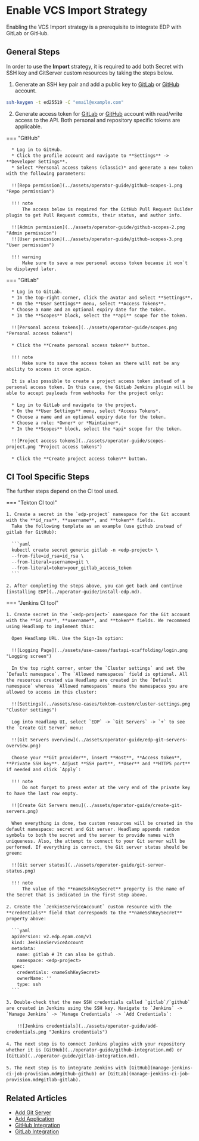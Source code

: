 # Enable VCS Import Strategy

Enabling the VCS Import strategy is a prerequisite to integrate EDP with GitLab or GitHub.

## General Steps

In order to use the **Import** strategy, it is required to add both Secret with SSH key and GitServer custom resources
by taking the steps below.

1. Generate an SSH key pair and add a public key to [GitLab](https://docs.gitlab.com/ee/ssh/)
   or [GitHub](https://docs.github.com/en/authentication/connecting-to-github-with-ssh/generating-a-new-ssh-key-and-adding-it-to-the-ssh-agent)
   account.

  ```bash
  ssh-keygen -t ed25519 -C "email@example.com"
  ```

2. Generate access token for [GitLab](https://docs.gitlab.com/ee/user/profile/personal_access_tokens.html)
   or [GitHub](https://docs.github.com/en/authentication/keeping-your-account-and-data-secure/creating-a-personal-access-token)
   account with read/write access to the API. Both personal and repository specific tokens are applicable.

=== "GitHub"

      * Log in to GitHub.
      * Click the profile account and navigate to **Settings** -> **Developer Settings**.
      * Select *Personal access tokens (classic)* and generate a new token with the following parameters:

      !![Repo permission](../assets/operator-guide/github-scopes-1.png "Repo permission")

      !!! note
          The access below is required for the GitHub Pull Request Builder plugin to get Pull Request commits, their status, and author info.

      !![Admin permission](../assets/operator-guide/github-scopes-2.png "Admin permission")
      !![User permission](../assets/operator-guide/github-scopes-3.png "User permission")

      !!! warning
          Make sure to save a new personal access token because it won`t be displayed later.

=== "GitLab"

      * Log in to GitLab.
      * In the top-right corner, click the avatar and select **Settings**.
      * On the **User Settings** menu, select **Access Tokens**.
      * Choose a name and an optional expiry date for the token.
      * In the **Scopes** block, select the **api** scope for the token.

      !![Personal access tokens](../assets/operator-guide/scopes.png "Personal access tokens")

      * Click the **Create personal access token** button.

      !!! note
          Make sure to save the access token as there will not be any ability to access it once again.

      It is also possible to create a project access token instead of a personal access token. In this case, the GitLab Jenkins plugin will be able to accept payloads from webhooks for the project only:

      * Log in to GitLab and navigate to the project.
      * On the **User Settings** menu, select *Access Tokens*.
      * Choose a name and an optional expiry date for the token.
      * Choose a role: *Owner* or *Maintainer*.
      * In the **Scopes** block, select the *api* scope for the token.

      !![Project access tokens](../assets/operator-guide/scopes-project.png "Project access tokens")

      * Click the **Create project access token** button.

## CI Tool Specific Steps

The further steps depend on the CI tool used.

=== "Tekton CI tool"

    1. Create a secret in the `edp-project` namespace for the Git account with the **id_rsa**, **username**, and **token** fields.
      Take the following template as an example (use github instead of gitlab for GitHub):

      ```yaml
      kubectl create secret generic gitlab -n <edp-project> \
      --from-file=id_rsa=id_rsa \
      --from-literal=username=git \
      --from-literal=token=your_gitlab_access_token
      ```

    2. After completing the steps above, you can get back and continue [installing EDP](../operator-guide/install-edp.md).

=== "Jenkins CI tool"

    1. Create secret in the `<edp-project>` namespace for the Git account with the **id_rsa**, **username**, and **token** fields. We recommend using Headlamp to implement this:

      Open Headlamp URL. Use the Sign-In option:

      !![Logging Page](../assets/use-cases/fastapi-scaffolding/login.png "Logging screen")

      In the top right corner, enter the `Cluster settings` and set the `Default namespace`. The `Allowed namespaces` field is optional. All the resources created via Headlamp are created in the `Default namespace` whereas `Allowed namespaces` means the namespaces you are allowed to access in this cluster:

      !![Settings](../assets/use-cases/tekton-custom/cluster-settings.png "Cluster settings")

      Log into Headlamp UI, select `EDP` -> `Git Servers` -> `+` to see the `Create Git Server` menu:

      !![Git Servers overview](../assets/operator-guide/edp-git-servers-overview.png)

      Choose your **Git provider**, insert **Host**, **Access token**, **Private SSH key**. Adjust **SSH port**, **User** and **HTTPS port** if needed and click `Apply`:

      !!! note
          Do not forget to press enter at the very end of the private key to have the last row empty.

      !![Create Git Servers menu](../assets/operator-guide/create-git-servers.png)

      When everything is done, two custom resources will be created in the default namespace: secret and Git server. Headlamp appends random symbols to both the secret and the server to provide names with uniqueness. Also, the attempt to connect to your Git server will be performed. If everything is correct, the Git server status should be green:

      !![Git server status](../assets/operator-guide/git-server-status.png)

      !!! note
          The value of the **nameSshKeySecret** property is the name of the Secret that is indicated in the first step above.

    2. Create the `JenkinsServiceAccount` custom resource with the **credentials** field that corresponds to the **nameSshKeySecret** property above:

      ```yaml
      apiVersion: v2.edp.epam.com/v1
      kind: JenkinsServiceAccount
      metadata:
        name: gitlab # It can also be github.
        namespace: <edp-project>
      spec:
        credentials: <nameSshKeySecret>
        ownerName: ''
        type: ssh
      ```

    3. Double-check that the new SSH credentials called `gitlab`/`github` are created in Jenkins using the SSH key. Navigate to `Jenkins` -> `Manage Jenkins` -> `Manage Credentials` -> `Add Credentials`:

        !![Jenkins credentials](../assets/operator-guide/add-credentials.png "Jenkins credentials")

    4. The next step is to connect Jenkins plugins with your repository whether it is [GitHub](../operator-guide/github-integration.md) or [GitLab](../operator-guide/gitlab-integration.md).

    5. The next step is to integrate Jenkins with [GitHub](manage-jenkins-ci-job-provision.md#github-github) or [GitLab](manage-jenkins-ci-job-provision.md#gitlab-gitlab).

## Related Articles

* [Add Git Server](../headlamp-user-guide/add-git-server.md)
* [Add Application](../user-guide/add-application.md)
* [GitHub Integration](github-integration.md)
* [GitLab Integration](gitlab-integration.md)
